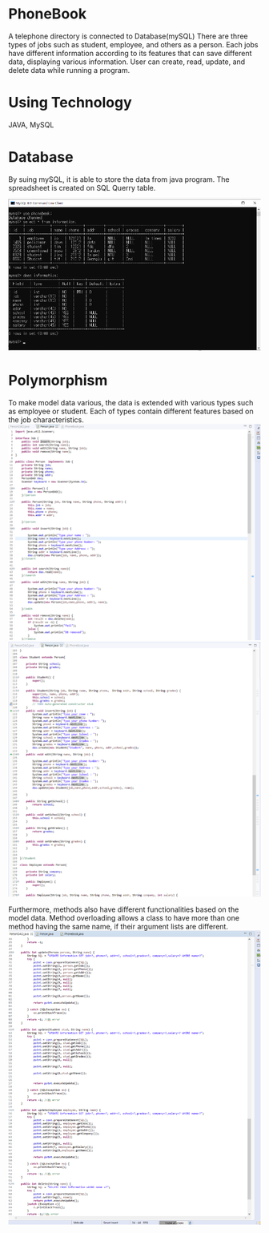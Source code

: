 # PhoneBook
A telephone directory is connected to Database(mySQL)
There are three types of jobs such as student, employee, and others as a person.
Each jobs have different information according to its features that can save different data,
displaying various information.
User can create, read, update, and delete data while running a program.

# Using Technology
JAVA, MySQL

# Database
By suing mySQL, it is able to store the data from java program.
The spreadsheet is created on SQL Querry table.

![guide1](./img/db.png)

# Polymorphism 
To make model data various, the data is extended with various types such as employee or student.
Each of types contain different features based on the job characteristics.
![guide2](./img/Overriding.png)
![guide3](./img/Overriding2.png)


Furthermore, methods also have different functionalities based on the model data.
Method overloading allows a class to have more than one method having the same name, 
if their argument lists are different.
![guide5](./img/Overloading.png)


